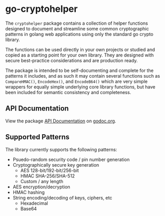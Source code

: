 # go-cryptohelper

The `cryptohelper` package contains a collection of helper functions designed to document and streamline some common cryptographic patterns in golang web applications using only the standard go crypto library.

The functions can be used directly in your own projects or studied and copied as a starting point for your own library. They are designed with secure best-practice considerations and are production ready.

The package is intended to be self-documenting and complete for the patterns it includes, and as such it may contain several functions such as `CompareHMAC()`, `EncodeHex()`, and `EncodeB64()` which are very simple wrappers for equally simple underlying core library functions, but have been included for semantic consistency and completeness.

## API Documentation

View the package [API Documentation](https://godoc.org/github.com/gregtzar/go-cryptohelper) on [godoc.org](https://godoc.org/github.com/gregtzar/go-cryptohelper).

## Supported Patterns

The library currently supports the following patterns:

* Psuedo-random security code / pin number generation
* Cryptographically secure key generation
  * AES 128-bit/192-bit/256-bit
  * HMAC SHA-256/SHA-512
  * Custom / any length
* AES encryption/decryption
* HMAC hashing
* String encoding/decoding of keys, ciphers, etc
  * Hexadecimal
  * Base64